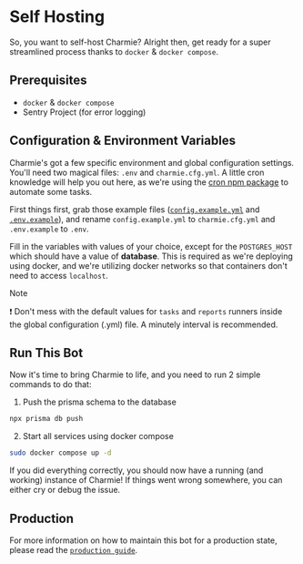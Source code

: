 # Self Hosting

So, you want to self-host Charmie? Alright then, get ready for a super streamlined process thanks to `docker` & `docker compose`.

## Prerequisites

- `docker` & `docker compose`
- Sentry Project (for error logging)

## Configuration & Environment Variables

Charmie's got a few specific environment and global configuration settings. You'll need two magical files: `.env` and `charmie.cfg.yml`. A little cron knowledge will help you out here, as we're using the [cron npm package](https://www.npmjs.com/package/cron) to automate some tasks.

First things first, grab those example files ([`config.example.yml`](/config.example.yml) and [`.env.example`](/.env.example)), and rename `config.example.yml` to `charmie.cfg.yml` and `.env.example` to `.env`.

Fill in the variables with values of your choice, except for the `POSTGRES_HOST` which should have a value of **database**. This is required as we're deploying using docker, and we're utilizing docker networks so that containers don't need to access `localhost`.

> [!NOTE]
> ❗ Don't mess with the default values for `tasks` and `reports` runners inside the global configuration (.yml) file. A minutely interval is recommended.

## Run This Bot

Now it's time to bring Charmie to life, and you need to run 2 simple commands to do that:

1. Push the prisma schema to the database

```bash
npx prisma db push
```

2. Start all services using docker compose

```bash
sudo docker compose up -d
```

If you did everything correctly, you should now have a running (and working) instance of Charmie!
If things went wrong somewhere, you can either cry or debug the issue.

## Production

For more information on how to maintain this bot for a production state, please read the [`production guide`](/documentation/Production.md).
